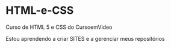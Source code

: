 # HTML-e-CSS
 Curso de HTML 5 e CSS do CursoemVideo

Estou aprendendo a criar SITES e a gerenciar meus repositórios